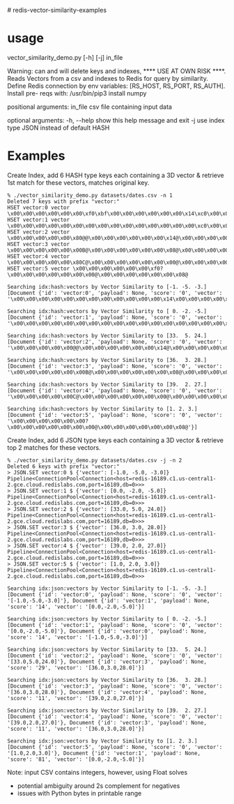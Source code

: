 # redis-vector-similarity-examples

# usage

vector_similarity_demo.py [-h] [-j] in_file

Warning: can and will delete keys and indexes, **** USE AT OWN RISK ****.
Reads Vectors from a csv and indexes to Redis for query by similarity. Define
Redis connection by env variables: [RS_HOST, RS_PORT, RS_AUTH]. Install pre-
reqs with: /usr/bin/pip3 install numpy

positional arguments:
  in_file     csv file containing input data

optional arguments:
  -h, --help  show this help message and exit
  -j          use index type JSON instead of default HASH

# Examples

Create Index, add 6 HASH type keys each containing a 3D vector & retrieve 1st match for these vectors, matches original key.

```
% ./vector_similarity_demo.py datasets/dates.csv -n 1
Deleted 7 keys with prefix "vector:"
HSET vector:0 vector \x00\x00\x00\x00\x00\x00\xf0\xbf\x00\x00\x00\x00\x00\x00\x14\xc0\x00\x00\x00\x00\x00\x00\x08\xc0
HSET vector:1 vector \x00\x00\x00\x00\x00\x00\x00\x00\x00\x00\x00\x00\x00\x00\x00\xc0\x00\x00\x00\x00\x00\x00\x14\xc0
HSET vector:2 vector \x00\x00\x00\x00\x00\x80@@\x00\x00\x00\x00\x00\x00\x14@\x00\x00\x00\x00\x00\x008@
HSET vector:3 vector \x00\x00\x00\x00\x00\x00B@\x00\x00\x00\x00\x00\x00\x08@\x00\x00\x00\x00\x00\x00<@
HSET vector:4 vector \x00\x00\x00\x00\x00\x80C@\x00\x00\x00\x00\x00\x00\x00@\x00\x00\x00\x00\x00\x00;@
HSET vector:5 vector \x00\x00\x00\x00\x00\x00\xf0?\x00\x00\x00\x00\x00\x00\x00@\x00\x00\x00\x00\x00\x00\x08@

Searching idx:hash:vectors by Vector Similarity to [-1. -5. -3.]
[Document {'id': 'vector:0', 'payload': None, 'score': '0', 'vector': '\x00\x00\x00\x00\x00\x00\x00\x00\x00\x00\x00\x00\x14\x00\x00\x00\x00\x00\x00\x08'}]

Searching idx:hash:vectors by Vector Similarity to [ 0. -2. -5.]
[Document {'id': 'vector:1', 'payload': None, 'score': '0', 'vector': '\x00\x00\x00\x00\x00\x00\x00\x00\x00\x00\x00\x00\x00\x00\x00\x00\x00\x00\x00\x00\x00\x14'}]

Searching idx:hash:vectors by Vector Similarity to [33.  5. 24.]
[Document {'id': 'vector:2', 'payload': None, 'score': '0', 'vector': '\x00\x00\x00\x00\x00@@\x00\x00\x00\x00\x00\x00\x14@\x00\x00\x00\x00\x00\x008@'}]

Searching idx:hash:vectors by Vector Similarity to [36.  3. 28.]
[Document {'id': 'vector:3', 'payload': None, 'score': '0', 'vector': '\x00\x00\x00\x00\x00\x00B@\x00\x00\x00\x00\x00\x00\x08@\x00\x00\x00\x00\x00\x00<@'}]

Searching idx:hash:vectors by Vector Similarity to [39.  2. 27.]
[Document {'id': 'vector:4', 'payload': None, 'score': '0', 'vector': '\x00\x00\x00\x00\x00C@\x00\x00\x00\x00\x00\x00\x00@\x00\x00\x00\x00\x00\x00;@'}]

Searching idx:hash:vectors by Vector Similarity to [1. 2. 3.]
[Document {'id': 'vector:5', 'payload': None, 'score': '0', 'vector': '\x00\x00\x00\x00\x00\x00?\x00\x00\x00\x00\x00\x00\x00@\x00\x00\x00\x00\x00\x00\x08@'}]
```

Create Index, add 6 JSON type keys each containing a 3D vector & retrieve top 2 matches for these vectors.

```
% ./vector_similarity_demo.py datasets/dates.csv -j -n 2
Deleted 6 keys with prefix "vector:"
> JSON.SET vector:0 $ {'vector': [-1.0, -5.0, -3.0]}
Pipeline<ConnectionPool<Connection<host=redis-16189.c1.us-central1-2.gce.cloud.redislabs.com,port=16189,db=0>>>
> JSON.SET vector:1 $ {'vector': [0.0, -2.0, -5.0]}
Pipeline<ConnectionPool<Connection<host=redis-16189.c1.us-central1-2.gce.cloud.redislabs.com,port=16189,db=0>>>
> JSON.SET vector:2 $ {'vector': [33.0, 5.0, 24.0]}
Pipeline<ConnectionPool<Connection<host=redis-16189.c1.us-central1-2.gce.cloud.redislabs.com,port=16189,db=0>>>
> JSON.SET vector:3 $ {'vector': [36.0, 3.0, 28.0]}
Pipeline<ConnectionPool<Connection<host=redis-16189.c1.us-central1-2.gce.cloud.redislabs.com,port=16189,db=0>>>
> JSON.SET vector:4 $ {'vector': [39.0, 2.0, 27.0]}
Pipeline<ConnectionPool<Connection<host=redis-16189.c1.us-central1-2.gce.cloud.redislabs.com,port=16189,db=0>>>
> JSON.SET vector:5 $ {'vector': [1.0, 2.0, 3.0]}
Pipeline<ConnectionPool<Connection<host=redis-16189.c1.us-central1-2.gce.cloud.redislabs.com,port=16189,db=0>>>

Searching idx:json:vectors by Vector Similarity to [-1. -5. -3.]
[Document {'id': 'vector:0', 'payload': None, 'score': '0', 'vector': '[-1.0,-5.0,-3.0]'}, Document {'id': 'vector:1', 'payload': None, 'score': '14', 'vector': '[0.0,-2.0,-5.0]'}]

Searching idx:json:vectors by Vector Similarity to [ 0. -2. -5.]
[Document {'id': 'vector:1', 'payload': None, 'score': '0', 'vector': '[0.0,-2.0,-5.0]'}, Document {'id': 'vector:0', 'payload': None, 'score': '14', 'vector': '[-1.0,-5.0,-3.0]'}]

Searching idx:json:vectors by Vector Similarity to [33.  5. 24.]
[Document {'id': 'vector:2', 'payload': None, 'score': '0', 'vector': '[33.0,5.0,24.0]'}, Document {'id': 'vector:3', 'payload': None, 'score': '29', 'vector': '[36.0,3.0,28.0]'}]

Searching idx:json:vectors by Vector Similarity to [36.  3. 28.]
[Document {'id': 'vector:3', 'payload': None, 'score': '0', 'vector': '[36.0,3.0,28.0]'}, Document {'id': 'vector:4', 'payload': None, 'score': '11', 'vector': '[39.0,2.0,27.0]'}]

Searching idx:json:vectors by Vector Similarity to [39.  2. 27.]
[Document {'id': 'vector:4', 'payload': None, 'score': '0', 'vector': '[39.0,2.0,27.0]'}, Document {'id': 'vector:3', 'payload': None, 'score': '11', 'vector': '[36.0,3.0,28.0]'}]

Searching idx:json:vectors by Vector Similarity to [1. 2. 3.]
[Document {'id': 'vector:5', 'payload': None, 'score': '0', 'vector': '[1.0,2.0,3.0]'}, Document {'id': 'vector:1', 'payload': None, 'score': '81', 'vector': '[0.0,-2.0,-5.0]'}]
```

Note: input CSV contains integers, however, using Float solves
- potential ambiguity around 2s complement for negatives
- issues with Python bytes in printable range